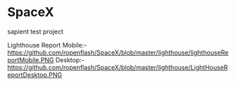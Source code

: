 # SpaceX
sapient test project

Lighthouse Report
Mobile:- https://github.com/ropenflash/SpaceX/blob/master/lighthouse/lighthouseReportMobile.PNG
Desktop:- https://github.com/ropenflash/SpaceX/blob/master/lighthouse/LightHouseReportDesktop.PNG
